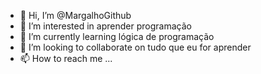 - 👋 Hi, I’m @MargalhoGithub
- 👀 I’m interested in aprender programação
- 🌱 I’m currently learning  lógica de programação
- 💞️ I’m looking to collaborate on  tudo que eu for aprender
- 📫 How to reach me ...

<!---
MargalhoGithub/MargalhoGithub is a ✨ special ✨ repository because its `README.md` (this file) appears on your GitHub profile.
You can click the Preview link to take a look at your changes.
--->
